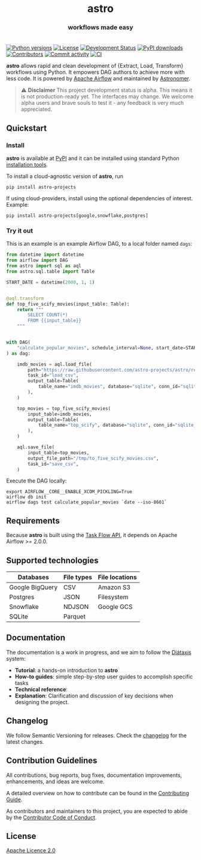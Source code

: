 <h1 align="center">
  astro
</h1>
  <h3 align="center">
  workflows made easy<br><br>
</h3>

[![Python versions](https://img.shields.io/pypi/pyversions/astro-projects.svg)](https://pypi.org/pypi/astro-projects)
[![License](https://img.shields.io/pypi/l/astro-projects.svg)](https://pypi.org/pypi/astro-projects)
[![Development Status](https://img.shields.io/pypi/status/astro-projects.svg)](https://pypi.org/pypi/astro-projects)
[![PyPI downloads](https://img.shields.io/pypi/dm/astro-projects.svg)](https://pypistats.org/packages/astro-projects)
[![Contributors](https://img.shields.io/github/contributors/astro-projects/astro)](https://github.com/astro-projects/astro)
[![Commit activity](https://img.shields.io/github/commit-activity/m/astro-projects/astro)](https://github.com/astro-projects/astro)
[![CI](https://github.com/astro-projects/astro/actions/workflows/ci.yaml/badge.svg)](https://github.com/astro-projects/astro)

**astro** allows rapid and clean development of {Extract, Load, Transform} workflows using Python.
It empowers DAG authors to achieve more with less code. 
It is powered by [Apache Airflow](https://www.airflow.apache.org) and maintained by [Astronomer](https://astronomer.io).

> :warning: **Disclaimer** This project development status is alpha. This means it is not production-ready yet.
The interfaces may change. We welcome alpha users and brave souls to test it - any feedback is very much appreciated.


## Quickstart

### Install

**astro** is available at [PyPI](https://pypi.org/project/astro-projects/) and it can be installed using standard Python
[installation tools](https://packaging.python.org/en/latest/tutorials/installing-packages/).

To install a cloud-agnostic version of **astro**, run

```commandline
pip install astro-projects
```

If using cloud-providers, install using the optional dependencies of interest. Example:

```commandline
pip install astro-projects[google,snowflake,postgres]
```


### Try it out

This is an example is an example Airflow DAG, to a local folder named `dags`:

```python
from datetime import datetime
from airflow import DAG
from astro import sql as aql
from astro.sql.table import Table

START_DATE = datetime(2000, 1, 1)


@aql.transform
def top_five_scify_movies(input_table: Table):
    return """
        SELECT COUNT(*)
        FROM {{input_table}}
    """


with DAG(
    "calculate_popular_movies", schedule_interval=None, start_date=START_DATE
) as dag:

    imdb_movies = aql.load_file(
        path="https://raw.githubusercontent.com/astro-projects/astro/readme/tests/data/imdb.csv",
        task_id="load_csv",
        output_table=Table(
            table_name="imdb_movies", database="sqlite", conn_id="sqlite_default"
        ),
    )

    top_movies = top_five_scify_movies(
        input_table=imdb_movies,
        output_table=Table(
            table_name="top_scify", database="sqlite", conn_id="sqlite_default"
        ),
    )

    aql.save_file(
        input_table=top_movies,
        output_file_path="/tmp/to_five_scify_movies.csv",
        task_id="save_csv",
    )
```

Execute the DAG locally:

```commandline
export AIRFLOW__CORE__ENABLE_XCOM_PICKLING=True
airflow db init
airflow dags test calculate_popular_movies `date --iso-8601`
```

## Requirements

Because **astro** is built using the [Task Flow API](https://airflow.apache.org/docs/apache-airflow/stable/concepts/taskflow.html), 
it depends on Apache Airflow >= 2.0.0.

## Supported technologies


| Databases       | File types | File locations |
|-----------------|------------|----------------|
| Google BigQuery | CSV        | Amazon S3      |
| Postgres        | JSON       | Filesystem     |
| Snowflake       | NDJSON     | Google GCS     |
| SQLite          | Parquet    |                |


## Documentation

The documentation is a work in progress, and we aim to follow the [Diátaxis](https://diataxis.fr/) system:
* **Tutorial**: a hands-on introduction to **astro**
* **How-to guides**: simple step-by-step user guides to accomplish specific tasks
* **Technical reference**: 
* **Explanation**: Clarification and discussion of key decisions when designing the project.

## Changelog

We follow Semantic Versioning for releases. Check the [changelog](CHANGELOG.md) for the latest changes.

## Contribution Guidelines

All contributions, bug reports, bug fixes, documentation improvements, enhancements, and ideas are welcome.

A detailed overview on how to contribute can be found in the [Contributing Guide](docs/CONTRIBUTING.md).

As contributors and maintainers to this project, you are expected to abide by the [Contributor Code of Conduct](docs/CODE_OF_CONDUCT.md).

## License

[Apache Licence 2.0](LICENSE)
